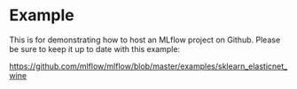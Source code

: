 # Example

This is for demonstrating how to host an MLflow project on Github. Please be sure to keep it up to date with this example: 

https://github.com/mlflow/mlflow/blob/master/examples/sklearn_elasticnet_wine
